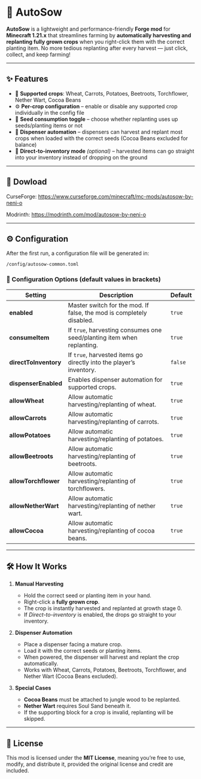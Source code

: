 # 🌱 AutoSow

**AutoSow** is a lightweight and performance-friendly **Forge mod** for **Minecraft 1.21.x** that streamlines farming by **automatically harvesting and replanting fully grown crops** when you right-click them with the correct planting item. No more tedious replanting after every harvest — just click, collect, and keep farming!

---

## ✨ Features

* 🌾 **Supported crops**: Wheat, Carrots, Potatoes, Beetroots, Torchflower, Nether Wart, Cocoa Beans
* ⚙ **Per-crop configuration** – enable or disable any supported crop individually in the config file
* 🌱 **Seed consumption toggle** – choose whether replanting uses up seeds/planting items or not
* 🤖 **Dispenser automation** – dispensers can harvest and replant most crops when loaded with the correct seeds (Cocoa Beans excluded for balance)
* 🎯 **Direct-to-inventory mode** *(optional)* – harvested items can go straight into your inventory instead of dropping on the ground

---
## 📂​ Dowload 

CurseForge: https://www.curseforge.com/minecraft/mc-mods/autosow-by-neni-o

Modrinth: https://modrinth.com/mod/autosow-by-neni-o

---

## ⚙ Configuration

After the first run, a configuration file will be generated in:

```
/config/autosow-common.toml
```

### 🔧 Configuration Options (default values in brackets)

| Setting               | Description                                                            | Default |
| --------------------- | ---------------------------------------------------------------------- | ------- |
| **enabled**           | Master switch for the mod. If false, the mod is completely disabled.   | `true`  |
| **consumeItem**       | If `true`, harvesting consumes one seed/planting item when replanting. | `true`  |
| **directToInventory** | If `true`, harvested items go directly into the player’s inventory.    | `false` |
| **dispenserEnabled**  | Enables dispenser automation for supported crops.                      | `true`  |
| **allowWheat**        | Allow automatic harvesting/replanting of wheat.                        | `true`  |
| **allowCarrots**      | Allow automatic harvesting/replanting of carrots.                      | `true`  |
| **allowPotatoes**     | Allow automatic harvesting/replanting of potatoes.                     | `true`  |
| **allowBeetroots**    | Allow automatic harvesting/replanting of beetroots.                    | `true`  |
| **allowTorchflower**  | Allow automatic harvesting/replanting of torchflowers.                 | `true`  |
| **allowNetherWart**   | Allow automatic harvesting/replanting of nether wart.                  | `true`  |
| **allowCocoa**        | Allow automatic harvesting/replanting of cocoa beans.                  | `true`  |

---

## 🛠 How It Works

1. **Manual Harvesting**

   * Hold the correct seed or planting item in your hand.
   * Right-click a **fully grown crop**.
   * The crop is instantly harvested and replanted at growth stage 0.
   * If *Direct-to-inventory* is enabled, the drops go straight to your inventory.

2. **Dispenser Automation**

   * Place a dispenser facing a mature crop.
   * Load it with the correct seeds or planting items.
   * When powered, the dispenser will harvest and replant the crop automatically.
   * Works with Wheat, Carrots, Potatoes, Beetroots, Torchflower, and Nether Wart (Cocoa Beans excluded).

3. **Special Cases**

   * **Cocoa Beans** must be attached to jungle wood to be replanted.
   * **Nether Wart** requires Soul Sand beneath it.
   * If the supporting block for a crop is invalid, replanting will be skipped.

---

## 📜 License

This mod is licensed under the **MIT License**, meaning you’re free to use, modify, and distribute it, provided the original license and credit are included.

